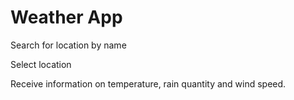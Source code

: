 # Weather App

Search for location by name

Select location

Receive information on temperature, rain quantity and wind speed.